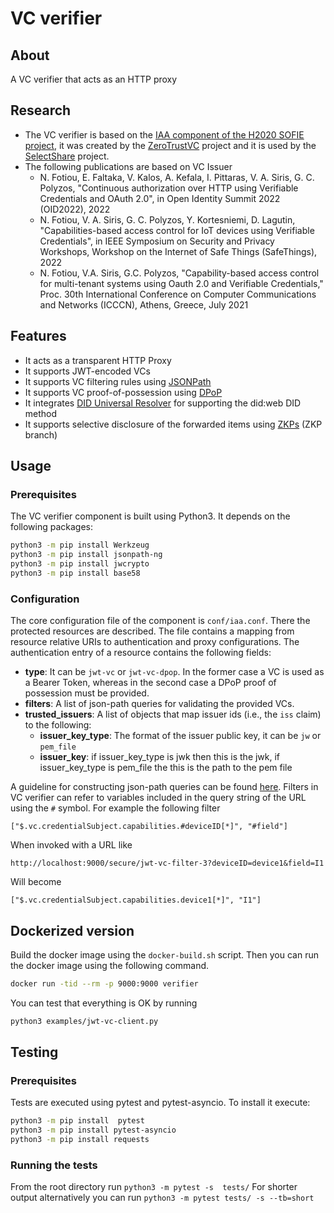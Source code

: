 # VC verifier
## About
A VC verifier that acts as an HTTP proxy

## Research
* The VC verifier is based on the [IAA component of the H2020 SOFIE project](https://github.com/SOFIE-project/identity-authentication-authorization),
it  was created by the [ZeroTrustVC](https://mm.aueb.gr/projects/zerotrustvc) project and it is used by the [SelectShare](https://mm.aueb.gr/projects/selectshare) project.
* The following publications are based on VC Issuer
   * N. Fotiou, E. Faltaka, V. Kalos, A. Kefala, I. Pittaras, V. A. Siris, G. C. Polyzos, "Continuous authorization over HTTP using Verifiable Credentials and OAuth 2.0", in Open Identity Summit 2022 (OID2022), 2022
   * N. Fotiou, V. A. Siris, G. C. Polyzos, Y. Kortesniemi, D. Lagutin, "Capabilities-based access control for IoT devices using Verifiable Credentials", in IEEE Symposium on Security and Privacy Workshops, Workshop on the Internet of Safe Things (SafeThings), 2022  
   * N. Fotiou, V.A. Siris, G.C. Polyzos, "Capability-based access control for multi-tenant systems using Oauth 2.0 and Verifiable Credentials," Proc. 30th International Conference on Computer Communications and Networks (ICCCN), Athens, Greece, July 2021

## Features
*	It acts as a transparent HTTP Proxy 
*	It supports JWT-encoded VCs
*	It supports VC filtering rules using [JSONPath](https://goessner.net/articles/JsonPath/)
*	It supports VC proof-of-possession using [DPoP](https://oauth.net/2/dpop/)
*	It integrates [DID Universal Resolver](https://dev.uniresolver.io/) for supporting the did:web DID method
*	It supports selective disclosure of the forwarded items using [ZKPs](https://identity.foundation/bbs-signature/draft-bbs-signatures.html) (ZKP branch)


## Usage

### Prerequisites
The VC verifier component is built using Python3. It depends on the following packages:

```bash
python3 -m pip install Werkzeug
python3 -m pip install jsonpath-ng
python3 -m pip install jwcrypto
python3 -m pip install base58
```

### Configuration
The core configuration file of the component is `conf/iaa.conf`. There the protected resources are described. 
The file contains a mapping from resource relative URIs to authentication and proxy configurations.
The authentication entry of a resource contains the following fields:

- **type**: It can be `jwt-vc` or `jwt-vc-dpop`. In the former case a VC is used as a
Bearer Token, whereas in the second case a DPoP proof of possession must be provided.
- **filters**: A list of json-path queries for validating the provided VCs. 
- **trusted_issuers**: A list of objects that map issuer ids (i.e., the `iss` claim) to the following:
  - **issuer_key_type**: The format of the issuer public key, it can be `jw` or `pem_file`
  - **issuer_key**: if issuer_key_type is jwk then this is the jwk, if issuer_key_type is pem_file the this is the path to the pem file

A guideline for constructing json-path queries can be found [here](https://support.smartbear.com/alertsite/docs/monitors/api/endpoint/jsonpath.html).
Filters in VC verifier can refer to variables included in the query string of the
URL using the `#` symbol. For example the following filter

```
["$.vc.credentialSubject.capabilities.#deviceID[*]", "#field"]
```

When invoked with a URL like

```
http://localhost:9000/secure/jwt-vc-filter-3?deviceID=device1&field=I1
```

Will become

```
["$.vc.credentialSubject.capabilities.device1[*]", "I1"]
```

## Dockerized version
Build the docker image using the `docker-build.sh` script. Then you can run the docker image
using the following command.

```bash
docker run -tid --rm -p 9000:9000 verifier
```

You can test that everything is OK by running

```bash
python3 examples/jwt-vc-client.py
```

## Testing

### Prerequisites
Tests are executed using pytest and pytest-asyncio. To install it execute: 

```bash
python3 -m pip install  pytest 
python3 -m pip install pytest-asyncio
python3 -m pip install requests
```

### Running the tests
From the root directory run `python3 -m pytest -s  tests/` For shorter output alternatively you can run `python3 -m pytest tests/ -s --tb=short`

